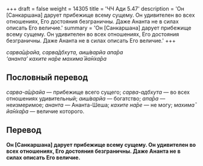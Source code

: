+++
draft = false
weight = 14305
title = 'ЧЧ Ади 5.47'
description = 'Он [Санкаршана] дарует прибежище всему сущему. Он удивителен во всех отношениях, Его достояния безграничны. Даже Ананта не в силах описать Его величие.'
summary = 'Он [Санкаршана] дарует прибежище всему сущему. Он удивителен во всех отношениях, Его достояния безграничны. Даже Ананта не в силах описать Его величие.'
+++

_сарва̄ш́райа, сарва̄дбхута, аиш́варйа апа̄ра  
‘ананта’ кахите на̄ре махима̄ йа̄н̇ха̄ра_

## Пословный перевод

_сарва_\-_а̄ш́райа_ — прибежище всего сущего; _сарва_\-_адбхута_ — во всех отношениях удивительный; _аиш́варйа_ — богатство; _апа̄ра_ — неизмеримое; _ананта_ — Ананта-Шеша; _кахите_ _на̄ре_ — не могу; _махима̄_ _йа̄н̇ха̄ра_ — величие которого.

## Перевод

**Он \[Санкаршана\] дарует прибежище всему сущему. Он удивителен во всех отношениях, Его достояния безграничны. Даже Ананта не в силах описать Его величие.**
